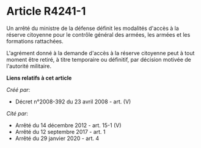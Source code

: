 # Article R4241-1

Un arrêté du ministre de la défense définit les modalités d'accès à la réserve citoyenne pour le contrôle général des armées,
les armées et les formations rattachées.

L'agrément donné à la demande d'accès à la réserve citoyenne peut à tout moment être retiré, à titre temporaire ou définitif,
par décision motivée de l'autorité militaire.

**Liens relatifs à cet article**

_Créé par_:

  - Décret n°2008-392 du 23 avril 2008 - art. (V)

_Cité par_:

  - Arrêté du 14 décembre 2012 - art. 15-1 (V)
  - Arrêté du 12 septembre 2017 - art. 1
  - Arrêté du 29 janvier 2020 - art. 4
